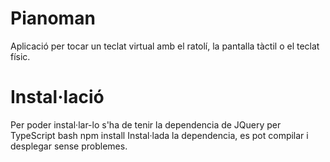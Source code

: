 # Pianoman
Aplicació per tocar un teclat virtual amb el ratolí, la pantalla tàctil o el teclat físic.

# Instal·lació
Per poder instal·lar-lo s'ha de tenir la dependencia de JQuery per TypeScript bash npm install Instal·lada la dependencia, es pot compilar i desplegar sense problemes.
